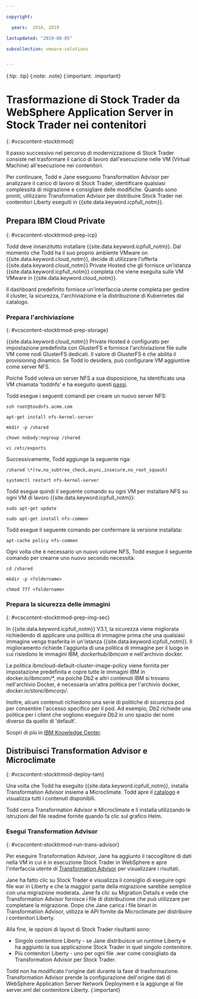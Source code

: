 ```yaml
---

copyright:

  years:  2016, 2019

lastupdated: "2019-08-05"

subcollection: vmware-solutions


---
```


{:tip: .tip}
{:note: .note}
{:important: .important}

# Trasformazione di Stock Trader da WebSphere Application Server in Stock Trader nei contenitori
{: #vcscontent-stocktrmod}

Il passo successivo nel percorso di modernizzazione di Stock Trader consiste nel trasformare il carico di lavoro dall'esecuzione nelle VM (Virtual Machine) all'esecuzione nei contenitori.

Per continuare, Todd e Jane eseguono Transformation Advisor per analizzare il carico di lavoro di Stock Trader, identificare qualsiasi complessità di migrazione e consigliare delle modifiche. Quando sono pronti, utilizzano Transformation Advisor per distribuire Stock Trader nei contenitori Liberty eseguiti in {{site.data.keyword.icpfull_notm}}.

## Prepara IBM Cloud Private
{: #vcscontent-stocktrmod-prep-icp}

Todd deve innanzitutto installare {{site.data.keyword.icpfull_notm}}. Dal momento che Todd ha il suo proprio ambiente VMware on {{site.data.keyword.cloud_notm}}, decide di utilizzare l'offerta {{site.data.keyword.cloud_notm}} Private Hosted che gli fornisce un'istanza {{site.data.keyword.icpfull_notm}} completa che viene eseguita sulle VM VMware in {{site.data.keyword.cloud_notm}}.

Il dashboard predefinito fornisce un'interfaccia utente completa per gestire il cluster, la sicurezza, l'archiviazione e la distribuzione di Kubernetes dal catalogo.

### Prepara l'archiviazione
{: #vcscontent-stocktrmod-prep-storage}

{{site.data.keyword.cloud_notm}} Private Hosted è configurato per impostazione predefinita con GlusterFS e fornisce l'archiviazione file sulle VM come nodi GlusterFS dedicati. Il valore di GlusterFS è che abilita il provisioning dinamico. Se Todd lo desidera, può configurare VM aggiuntive come server NFS.

Poiché Todd voleva un server NFS a sua disposizione, ha identificato una VM chiamata ‘toddnfs’ e ha eseguito questi
[passi](https://help.ubuntu.com/community/SettingUpNFSHowTo).

Todd esegue i seguenti comandi per creare un nuovo server NFS:

`ssh root@toodnfs.acme.com`

`apt-get install nfs-kernel-server`

`mkdir -p /shared`

`chown nobody:nogroup /shared`

`vi /etc/exports`

Successivamente, Todd aggiunge la seguente riga:

`/shared \*(rw,no_subtree_check,async,insecure,no_root_squash)`

`systemctl restart nfs-kernel-server`

Todd esegue quindi il seguente comando su ogni VM per installare NFS su ogni VM di lavoro {{site.data.keyword.icpfull_notm}}:

`sudo apt-get update`

`sudo apt-get install nfs-common`

Todd esegue il seguente comando per confermare la versione installata:

`apt-cache policy nfs-common`

Ogni volta che è necessario un nuovo volume NFS, Todd esegue il seguente comando per crearne uno nuovo secondo necessità:

`cd /shared`

`mkdir -p <foldername>`

`chmod 777 <foldername>`

### Prepara la sicurezza delle immagini
{: #vcscontent-stocktrmod-prep-img-sec}

In {{site.data.keyword.icpfull_notm}} V3.1, la sicurezza viene migliorata richiedendo di applicare una politica di immagine prima che una qualsiasi immagine venga trasferita in un'istanza {{site.data.keyword.icpfull_notm}}. Il miglioramento richiede l'aggiunta di una politica di immagine per il luogo in cui risiedono le immagini IBM, *dockerhub/ibmcom* e nell'archivio docker.

La politica ibmcloud-default-cluster-image-policy viene fornita per impostazione predefinita e copre tutte le immagini IBM in docker.io/ibmcom/\*, ma poiché Db2 e altri contenuti IBM si trovano nell'archivio Docker, è necessaria un'altra politica per l'archivio docker, *docker.io/store/ibmcorp/*.

Inoltre, alcuni contenuti richiedono una serie di politiche di sicurezza pod per consentire l'accesso specifico per il pod. Ad esempio, Db2 richiede una politica per i client che vogliono eseguire Db2 in uno spazio dei nomi diverso da quello di 'default’.

Scopri di più in [IBM Knowledge
Center](https://www.ibm.com/support/knowledgecenter/SSBS6K_3.1.0/manage_cluster/enable_pod_security.html).

## Distribuisci Transformation Advisor e Microclimate
{: #vcscontent-stocktrmod-deploy-tam}

Una volta che Todd ha eseguito {{site.data.keyword.icpfull_notm}}, installa Transformation Advisor insieme a Microclimate. Todd apre il [catalogo](https://www.ibm.com/cloud/private/architecture) e visualizza tutti i contenuti disponibili.

Todd cerca Transformation Advisor e Microclimate e li installa utilizzando le istruzioni del file readme fornite quando fa clic sul grafico Helm.

### Esegui Transformation Advisor
{: #vcscontent-stocktrmod-run-trans-advisor}

Per eseguire Transformation Advisor, Jane ha aggiunto il raccoglitore di dati nella VM in cui è in esecuzione Stock Trader in WebSphere e apre l'interfaccia utente di [Transformation
Advisor](https://developer.ibm.com/recipes/tutorials/using-the-transformation-advisor-on-ibm-cloud-private/) per visualizzare i risultati.

Jane ha fatto clic su Stock Trader e visualizza il consiglio di eseguire ogni file war in Liberty e che la maggior parte della migrazione sarebbe semplice con una migrazione moderata. Jane fa clic su Migration Details e vede che Transformation Advisor fornisce i file di distribuzione che può utilizzare per completare la migrazione. Dopo che Jane carica i file binari in Transformation Advisor, utilizza le API fornite da Microclimate per distribuire i contenitori Liberty.

Alla fine, le opzioni di layout di Stock Trader risultanti sono:
* Singolo contenitore Liberty - se Jane distribuisce un runtime Liberty e ha aggiunto la sua applicazione Stock Trader in quel singolo contenitore.
* Più contenitori Liberty - uno per ogni file .war come consigliato da Transformation Advisor per Stock Trader.

Todd non ha modificato l'origine dati durante la fase di trasformazione. Transformation Advisor prende la configurazione dell'origine dati di WebSphere Application Server Network Deployment e la aggiunge al file server.xml del contenitore Liberty.
{:important}
